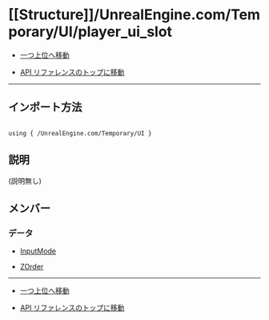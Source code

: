 # [[Structure]]/UnrealEngine.com/Temporary/UI/player_ui_slot

- [一つ上位へ移動](../main.md)

- [API リファレンスのトップに移動](/main.md)

---

## インポート方法

```verse

using { /UnrealEngine.com/Temporary/UI }

```

## 説明

(説明無し)

## メンバー

### データ

- [InputMode](./D_InputMode/main.md)

- [ZOrder](./D_ZOrder/main.md)

---

- [一つ上位へ移動](../main.md)

- [API リファレンスのトップに移動](/main.md)

